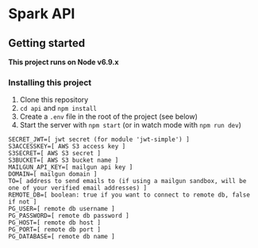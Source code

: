# Spark API

## Getting started

**This project runs on Node v6.9.x**

### Installing this project
1. Clone this repository
2. `cd api` and `npm install`
3. Create a `.env` file in the root of the project (see below)
4. Start the server with `npm start` (or in watch mode with `npm run dev`)
```env
SECRET_JWT=[ jwt secret (for module 'jwt-simple') ]
S3ACCESSKEY=[ AWS S3 access key ]
S3SECRET=[ AWS S3 secret ]
S3BUCKET=[ AWS S3 bucket name ]
MAILGUN_API_KEY=[ mailgun api key ]
DOMAIN=[ mailgun domain ]
TO=[ address to send emails to (if using a mailgun sandbox, will be one of your verified email addresses) ]
REMOTE_DB=[ boolean: true if you want to connect to remote db, false if not ]
PG_USER=[ remote db username ]
PG_PASSWORD=[ remote db password ]
PG_HOST=[ remote db host ]
PG_PORT=[ remote db port ]
PG_DATABASE=[ remote db name ]
```
